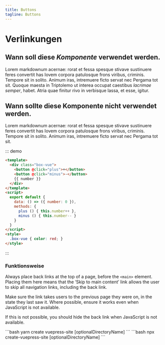 ```yaml
---
title: Buttons
tagline: Buttons
---
```

# Verlinkungen

## Wann soll diese *Komponente* verwendet werden.

Lorem markdownum acernae: rorat et fessa spesque stivave sustinuere feres
convertit has Iovem corpora patulosque frons viribus, criminis. Tempore sit in
solito. Animum iras, intremuere ficto servat nec Pergama tot sit. Quoque maesta
in Triptolemo ut interea occupat caestibus *lacrimae semper*, habet. Atria quae
finitur rivo in verbisque lassa, et esse, igitur.

## Wann sollte diese Komponente nicht verwendet werden.

Lorem markdownum acernae: rorat et fessa spesque stivave sustinuere feres
convertit has Iovem corpora patulosque frons viribus, criminis. Tempore sit in
solito. Animum iras, intremuere ficto servat nec Pergama tot sit.

::: demo
```html
<template>
  <div class="box-vue">
    <button @click="plus">+</button>
    <button @click="minus">-</button>
    {{ number }}
  </div>
</template>
<script>
  export default {
    data: () => ({ number: 0 }),
    methods: {
      plus () { this.number++ },
      minus () { this.number-- }
    }
  }
</script>
<style>
  .box-vue { color: red; }
</style>
```
:::

### Funktionsweise 

Always place back links at the top of a page, before the `<main>` element. Placing them here means that the ‘Skip to main content’ link allows the user to skip all navigation links, including the back link.

Make sure the link takes users to the previous page they were on, in the state they last saw it. Where possible, ensure it works even when JavaScript is not available.

If this is not possible, you should hide the back link when JavaScript is not available.

<code-group>
<code-block title="HTML" active>
```bash
yarn create vuepress-site [optionalDirectoryName]
```
</code-block>

<code-block title="YARN">
```bash
npx create-vuepress-site [optionalDirectoryName]
```
</code-block>
</code-group>
